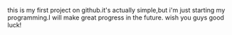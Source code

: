this is my first project on github.it's actually simple,but i'm just starting my programming.I will make great progress in the future.
wish you guys good luck!

